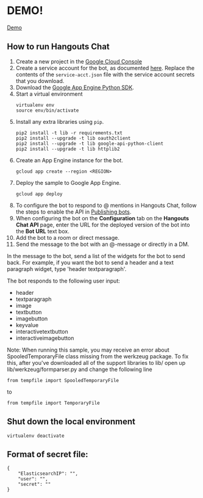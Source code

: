 # DEMO!
[Demo](https://drive.google.com/file/d/1sIhiUoUIvph-naV5g6evN6TaIxVFdk2h/view?usp=sharing)


## How to run Hangouts Chat

  1. Create a new project in the
     [Google Cloud Console](https://console.cloud.google.com)
  1. Create a service account for the bot, as documented
     [here](https://developers.google.com/hangouts/chat/how-tos/service-accounts).
     Replace the contents of the `service-acct.json` file with the service
     account secrets that you download.
  1. Download the
     [Google App Engine Python SDK](https://cloud.google.com/appengine).
  1. Start a virtual environment
      ```
      virtualenv env
      source env/bin/activate
      ```
  1. Install any extra libraries using `pip`.
      ```
      pip2 install -t lib -r requirements.txt
      pip2 install --upgrade -t lib oauth2client
      pip2 install --upgrade -t lib google-api-python-client
      pip2 install --upgrade -t lib httplib2
      ```
  1. Create an App Engine instance for the bot.
     ```
     gcloud app create --region <REGION>
     ```
  1. Deploy the sample to Google App Engine.
     ```
     gcloud app deploy
     ```
  1. To configure the bot to respond to @ mentions in Hangouts Chat, follow
     the steps to enable the API in
     [Publishing bots](https://developers.google.com/hangouts/chat/how-tos/bots-publish).
  1. When configuring the bot on the **Configuration** tab on the
     **Hangouts Chat API** page, enter the URL for the deployed version
     of the bot into the **Bot URL** text box.
  1. Add the bot to a room or direct message.
  1. Send the message to the bot with an @-message or directly in a DM.

In the message to the bot, send a list of the widgets for the bot to send back.
For example, if you want the bot to send a header and a text paragraph widget,
type 'header textparagraph'.

The bot responds to the following user input:

  - header
  - textparagraph
  - image
  - textbutton
  - imagebutton
  - keyvalue
  - interactivetextbutton
  - interactiveimagebutton


Note: When running this sample, you may receive an error about
SpooledTemporaryFile class missing from the werkzeug package. To fix this, after
you've downloaded all of the support libraries to lib/ open up
lib/werkzeug/formparser.py and change the following line

```
from tempfile import SpooledTemporaryFile
```

to

```
from tempfile import TemporaryFile
```

## Shut down the local environment

```
virtualenv deactivate
```

## Format of secret file:
```
{
	"ElasticsearchIP": "",
	"user": "",
	"secret": ""
}
```
